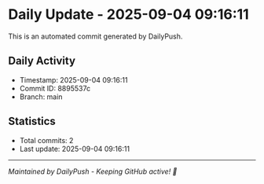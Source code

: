 # Daily Update - 2025-09-04 09:16:11

This is an automated commit generated by DailyPush.

## Daily Activity
- Timestamp: 2025-09-04 09:16:11
- Commit ID: 8895537c
- Branch: main

## Statistics
- Total commits: 2
- Last update: 2025-09-04 09:16:11

---
*Maintained by DailyPush - Keeping GitHub active! 🚀*
